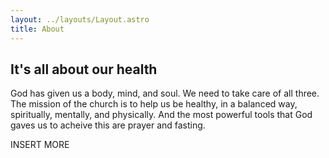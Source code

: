 ```yaml
---
layout: ../layouts/Layout.astro
title: About
---
```


## It's all about our health

God has given us a body, mind, and soul. We need to take care of all three. The mission of the church is to help us be healthy, in a balanced way, 
spiritually, mentally, and physically. And the most powerful tools that God gaves us to acheive this are prayer and fasting.

INSERT MORE
